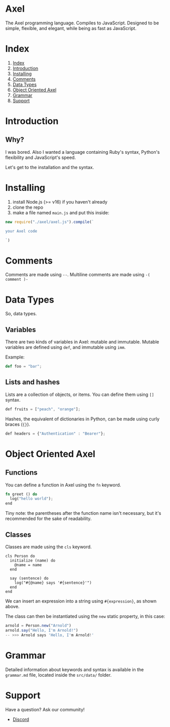 # Axel
The Axel programming language. Compiles to JavaScript.
Designed to be simple, flexible, and elegant, while being as fast as JavaScript.





# Index
1. [Index](https://github.com/ezrael-git/Axel/tree/development#index)
2. [Introduction](https://github.com/ezrael-git/Axel/tree/development#Why?)
3. [Installing](https://github.com/ezrael-git/Axel/tree/development#Installing)
4. [Comments](https://github.com/ezrael-git/Axel/tree/development#Comments)
5. [Data Types](https://github.com/ezrael-git/Axel/tree/development#Data-Types)
6. [Object Oriented Axel](https://github.com/ezrael-git/Axel/tree/development#Object-Oriented-Axel)
7. [Grammar](https://github.com/ezrael-git/Axel/tree/development#Grammar)
8. [Support](https://github.com/ezrael-git/Axel/tree/development#Support)


# Introduction

## Why?

I was bored.
Also I wanted a language containing Ruby's syntax, Python's flexibility and JavaScript's speed.

Let's get to the installation and the syntax.


# Installing

1) install Node.js (>= v16) if you haven't already
2) clone the repo
3) make a file named `main.js` and put this inside:
```js
new require("./axel/axel.js").compile(`

your Axel code

`)
```



# Comments

Comments are made using `--`. Multiline comments are made using `-( comment )-`


# Data Types
So, data types.
## Variables
There are two kinds of variables in Axel: mutable and immutable.
Mutable variables are defined using `def`, and immutable using `imm`.

Example:
```py
def foo = "bar";
```

## Lists and hashes
Lists are a collection of objects, or items. You can define them using `[]` syntax.

```js
def fruits = ["peach", "orange"];
```

Hashes, the equivalent of dictionaries in Python, can be made using curly braces (`{}`).
```js
def headers = {"Authentication" : "Bearer"};
```

# Object Oriented Axel
## Functions
You can define a function in Axel using the `fn` keyword.


```rust
fn greet () do
  log("hello world");
end
```
Tiny note: the parentheses after the function name isn't necessary, but it's recommended for the sake of readability.


## Classes
Classes are made using the `cls` keyword.
```
cls Person do
  initialize (name) do
    @name = name
  end

  say (sentence) do
    log("#{@name} says '#{sentence}'")
  end
end
```
We can insert an expression into a string using `#{expression}`, as shown above.

The class can then be instantiated using the `new` static property, in this case:
```js
arnold = Person.new("Arnold")
arnold.say("Hello, I'm Arnold!")
-- >>> Arnold says 'Hello, I'm Arnold!'
```

# Grammar
Detailed information about keywords and syntax is available in the `grammar.md` file, located inside the `src/data/` folder.

# Support

Have a question? Ask our community!

- [Discord](https://discord.gg/xPhcZwGpSC)
